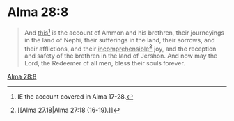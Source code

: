# Alma 28:8

> And <u>this</u>[^a] is the account of Ammon and his brethren, their journeyings in the land of Nephi, their sufferings in the land, their sorrows, and their afflictions, and their <u>incomprehensible</u>[^b] joy, and the reception and safety of the brethren in the land of Jershon. And now may the Lord, the Redeemer of all men, bless their souls forever.

[Alma 28:8](https://www.churchofjesuschrist.org/study/scriptures/bofm/alma/28?lang=eng&id=p8#p8)


[^a]: IE the account covered in Alma 17-28.
[^b]: [[Alma 27.18|Alma 27:18 (16-19).]]
